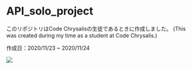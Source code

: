 # API_solo_project
このリポジトリはCode Chrysalisの生徒であるときに作成しました。
(This was created during my time as a student at Code Chrysalis.)

作成日：2020/11/23 ~ 2020/11/24

![](https://i.gyazo.com/d10ebfa101ff10c5abf603ec01959bbc.png)
